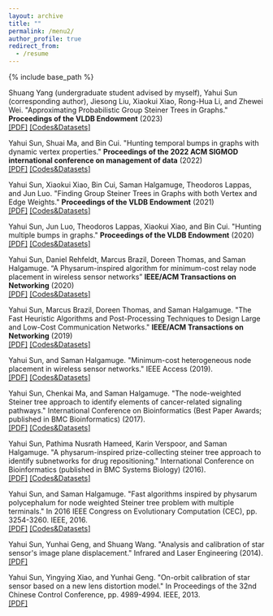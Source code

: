 ```yaml
---
layout: archive
title: ""
permalink: /menu2/
author_profile: true
redirect_from:
  - /resume
---
```


{% include base_path %}

Shuang Yang (undergraduate student advised by myself), Yahui Sun (corresponding author), Jiesong Liu, Xiaokui Xiao, Rong-Hua Li, and Zhewei Wei. "Approximating Probabilistic Group Steiner Trees in Graphs." <b>Proceedings of the VLDB Endowment</b> (2023) <br/> 
<a href="https://yahuisun.github.io/assets/apgs2023.pdf" target="_blank" rel="nofollow">[PDF]</a> <a href="https://github.com/rucdatascience/PGST" target="_blank" rel="nofollow">[Codes&Datasets]</a>

Yahui Sun, Shuai Ma, and Bin Cui. "Hunting temporal bumps in graphs with dynamic vertex properties." <b>Proceedings of the 2022 ACM SIGMOD international conference on management of data</b> (2022) <br/> 
<a href="https://yahuisun.github.io/assets/htbi2022.pdf" target="_blank" rel="nofollow">[PDF]</a> <a href="https://github.com/rucdatascience/temporal_bh" target="_blank" rel="nofollow">[Codes&Datasets]</a>

Yahui Sun, Xiaokui Xiao, Bin Cui, Saman Halgamuge, Theodoros Lappas, and Jun Luo. "Finding Group Steiner Trees in Graphs with both Vertex and Edge Weights." <b>Proceedings of the VLDB Endowment</b> (2021) <br/> 
<a href="https://yahuisun.github.io/assets/fgst2021.pdf" target="_blank" rel="nofollow">[PDF]</a> <a href="https://github.com/YahuiSun/GroupSteinerTree" target="_blank" rel="nofollow">[Codes&Datasets]</a>

Yahui Sun, Jun Luo, Theodoros Lappas, Xiaokui Xiao, and Bin Cui. "Hunting multiple bumps in graphs." <b>Proceedings of the VLDB Endowment</b> (2020) <br/> 
<a href="https://yahuisun.github.io/assets/hmbi2020.pdf" target="_blank" rel="nofollow">[PDF]</a> <a href="https://github.com/YahuiSun/bump_hunting" target="_blank" rel="nofollow">[Codes&Datasets]</a>


Yahui Sun, Daniel Rehfeldt, Marcus Brazil, Doreen Thomas, and Saman Halgamuge. “A Physarum-inspired algorithm for minimum-cost relay node placement in wireless sensor networks” <b>IEEE/ACM Transactions on Networking</b> (2020) <br/> 
<a href="https://yahuisun.github.io/assets/apaf2020.pdf" target="_blank" rel="nofollow">[PDF]</a> <a href="https://github.com/YahuiSun/NWPTSTP" target="_blank" rel="nofollow">[Codes&Datasets]</a> 

Yahui Sun, Marcus Brazil, Doreen Thomas, and Saman Halgamuge. "The Fast Heuristic Algorithms and Post-Processing Techniques to Design Large and Low-Cost Communication Networks." <b>IEEE/ACM Transactions on Networking</b> (2019) <br/> 
<a href="https://yahuisun.github.io/assets/tfha2019.pdf" target="_blank" rel="nofollow">[PDF]</a> <a href="https://github.com/YahuiSun/The-M-instances-and-FGW-codes-for-PCSTP" target="_blank" rel="nofollow">[Codes&Datasets]</a>  

Yahui Sun, and Saman Halgamuge. "Minimum-cost heterogeneous node placement in wireless sensor networks." IEEE Access (2019). <br/> 
<a href="https://yahuisun.github.io/assets/mhnp2019.pdf" target="_blank" rel="nofollow">[PDF]</a> <a href="https://github.com/YahuiSun/minimum-cost-heterogeneous-node-placement" target="_blank" rel="nofollow">[Codes&Datasets]</a>
      
Yahui Sun, Chenkai Ma, and Saman Halgamuge. "The node-weighted Steiner tree approach to identify elements of cancer-related signaling pathways." International Conference on Bioinformatics (Best Paper Awards; published in BMC Bioinformatics) (2017). <br/> 
<a href="https://yahuisun.github.io/assets/tnst2017.pdf" target="_blank" rel="nofollow">[PDF]</a> <a href="https://github.com/YahuiSun/node-weighted-protein-protein-interaction-network" target="_blank" rel="nofollow">[Codes&Datasets]</a>
      
Yahui Sun, Pathima Nusrath Hameed, Karin Verspoor, and Saman Halgamuge. "A physarum-inspired prize-collecting steiner tree approach to identify subnetworks for drug repositioning." International Conference on Bioinformatics (published in BMC Systems Biology) (2016). <br/> 
<a href="https://yahuisun.github.io/assets/apps2016.pdf" target="_blank" rel="nofollow">[PDF]</a> <a href="https://github.com/YahuiSun/Drug-Similarity-Network" target="_blank" rel="nofollow">[Codes&Datasets]</a>
      
Yahui Sun, and Saman Halgamuge. "Fast algorithms inspired by physarum polycephalum for node weighted Steiner tree problem with multiple terminals." In 2016 IEEE Congress on Evolutionary Computation (CEC), pp. 3254-3260. IEEE, 2016. <br/> 
<a href="https://yahuisun.github.io/assets/faib2016.pdf" target="_blank" rel="nofollow">[PDF]</a> <a href="https://github.com/YahuiSun/LNPO-to-find-Steiner-tree" target="_blank" rel="nofollow">[Codes&Datasets]</a>
      
Yahui Sun, Yunhai Geng, and Shuang Wang. "Analysis and calibration of star sensor's image plane displacement." Infrared and Laser Engineering (2014). <br/> 
<a href="https://yahuisun.github.io/assets/aaco2014.pdf" target="_blank" rel="nofollow">[PDF]</a>
      
Yahui Sun, Yingying Xiao, and Yunhai Geng. "On-orbit calibration of star sensor based on a new lens distortion model." In Proceedings of the 32nd Chinese Control Conference, pp. 4989-4994. IEEE, 2013. <br/> 
<a href="https://yahuisun.github.io/assets/ocos2013.pdf" target="_blank" rel="nofollow">[PDF]</a>


<script type="text/javascript" id="clustrmaps" src="//clustrmaps.com/map_v2.js?d=h2GkPBsqD5GMKWGQkeiGe000GheMouDYhuHDsqwfslE&cl=ffffff&w=a"></script>

